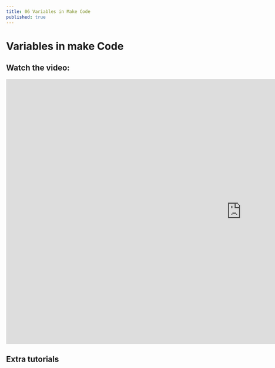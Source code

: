 ```yaml
---
title: 06 Variables in Make Code
published: true
---
```


# Variables in make Code

## Watch the video:

<iframe width="1280" height="720" src="https://www.youtube.com/embed/bRkXLwwu-Gw" frameborder="0" allow="accelerometer; autoplay; clipboard-write; encrypted-media; gyroscope; picture-in-picture" allowfullscreen></iframe>

## Extra tutorials
